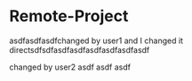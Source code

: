# Remote-Project

asdfasdfasdfchanged by user1 and I changed it directsdfsdfasdfasdfasdfasdfasdfasdf

changed by user2
asdf
asdf
asdf
